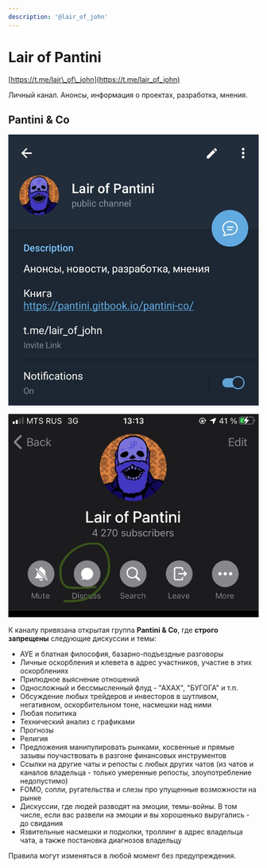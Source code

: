 ```yaml
---
description: '@lair_of_john'
---
```


# Lair of Pantini

[https://t.me/lair\_of\_john](https://t.me/lair_of_john)

Личный канал. Анонсы, информация о проектах, разработка, мнения.

## Pantini & Co

![&#x427;&#x442;&#x43E;&#x431;&#x44B; &#x432;&#x43E;&#x439;&#x442;&#x438; &#x432; &#x433;&#x440;&#x443;&#x43F;&#x43F;&#x443;, &#x441;&#x43B;&#x435;&#x434;&#x443;&#x435;&#x442; &#x43D;&#x430;&#x436;&#x430;&#x442;&#x44C; &#x43D;&#x430; &#x43A;&#x43D;&#x43E;&#x43F;&#x43A;&#x443; &#x441;&#x43E; &#x437;&#x43D;&#x430;&#x447;&#x43A;&#x43E;&#x43C; &#x441;&#x43E;&#x43E;&#x431;&#x449;&#x435;&#x43D;&#x438;&#x44F; \(Android-&#x43A;&#x43B;&#x438;&#x435;&#x43D;&#x442;\)](../../.gitbook/assets/image%20%2825%29.png)

![&#x412;&#x445;&#x43E;&#x434; &#x432; &#x433;&#x440;&#x443;&#x43F;&#x43F;&#x443; &#x447;&#x435;&#x440;&#x435;&#x437; iOS-&#x43A;&#x43B;&#x438;&#x435;&#x43D;&#x442;](../../.gitbook/assets/image%20%2824%29.png)

К каналу привязана открытая группа **Pantini & Co**, где **строго запрещены** следующие дискуссии и темы:

* АУЕ и блатная философия, базарно-подъездные разговоры
* Личные оскорбления и клевета в адрес участников, участие в этих оскорблениях
* Прилюдное выяснение отношений
* Односложный и бессмысленный флуд - "АХАХ", "БУГОГА" и т.п.
* Обсуждение любых трейдеров и инвесторов в шутливом, негативном, оскорбительном тоне, насмешки над ними
* Любая политика
* Технический анализ с графиками
* Прогнозы
* Религия
* Предложения манипулировать рынками, косвенные и прямые зазывы поучаствовать в разгоне финансовых инструментов
* Ссылки на другие чаты и репосты с любых других чатов \(из чатов и каналов владельца - только умеренные репосты, злоупотребление недопустимо\)
* FOMO, сопли, ругательства и слезы про упущенные возможности на рынке
* Дискуссии, где людей разводят на эмоции, темы-войны. В том числе, если вас развели на эмоции и вы хорошенько выругались - до свидания
* Язвительные насмешки и подколки, троллинг в адрес владельца чата, а также постановка диагнозов владельцу

Правила могут изменяться в любой момент без предупреждения.



